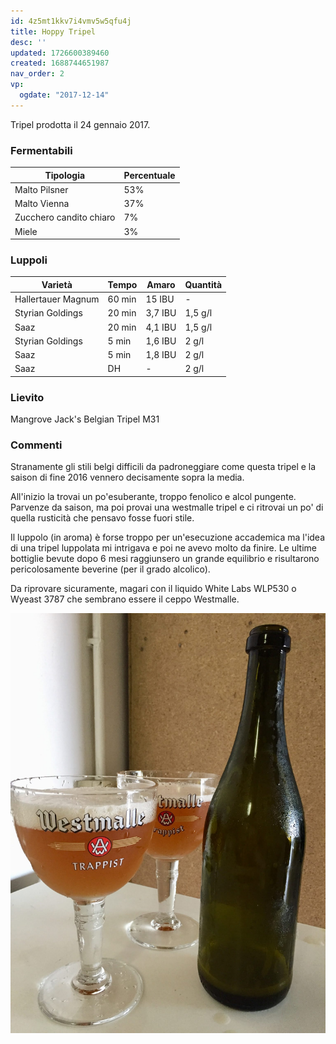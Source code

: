 ```yaml
---
id: 4z5mt1kkv7i4vmv5w5qfu4j
title: Hoppy Tripel
desc: ''
updated: 1726600389460
created: 1688744651987
nav_order: 2
vp:
  ogdate: "2017-12-14"
---
```

Tripel prodotta il 24 gennaio 2017.

### Fermentabili
| Tipologia               | Percentuale |
|-------------------------|-------------|
| Malto Pilsner           | 53%         |
| Malto Vienna            | 37%         |
| Zucchero candito chiaro | 7%          |
| Miele                   | 3%          |

### Luppoli
| Varietà            | Tempo  | Amaro   | Quantità |
|--------------------|--------|---------|----------|
| Hallertauer Magnum | 60 min | 15 IBU  | -        |
| Styrian Goldings   | 20 min | 3,7 IBU | 1,5 g/l  |
| Saaz               | 20 min | 4,1 IBU | 1,5 g/l  |
| Styrian Goldings   | 5 min  | 1,6 IBU | 2 g/l    |
| Saaz               | 5 min  | 1,8 IBU | 2 g/l    |
| Saaz               | DH     | -       | 2 g/l    |

### Lievito
Mangrove Jack's Belgian Tripel M31

### Commenti
Stranamente gli stili belgi difficili da padroneggiare come questa tripel e la saison di fine 2016 vennero decisamente sopra la media. 

All'inizio la trovai un po'esuberante, troppo fenolico e alcol pungente. Parvenze da saison, ma poi provai una westmalle tripel e ci ritrovai un po' di quella rusticità che pensavo fosse fuori stile. 

Il luppolo (in aroma) è forse troppo per un'esecuzione accademica ma l'idea di una tripel luppolata mi intrigava e poi ne avevo molto da finire. 
Le ultime bottiglie bevute dopo 6 mesi raggiunsero un grande equilibrio e risultarono pericolosamente beverine (per il grado alcolico). 

Da riprovare sicuramente, magari con il liquido White Labs WLP530 o Wyeast 3787 che sembrano essere il ceppo Westmalle.

![image](./assets/images/hoppyTripel.jpg)


